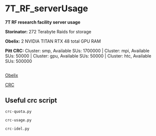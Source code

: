 # 7T_RF_serverUsage
**7T RF research facility server usage**


**Storinator:** 272 Terabyte Raids for storage

**Obelix:** 2 NVIDIA TITAN RTX 48 total GPU RAM

**Pitt CRC:**  Cluster: smp, Available SUs: 1700000 | Cluster: mpi, Available SUs: 50000 | Cluster: gpu, Available SUs: 50000 | Cluster: htc, Available SUs: 500000 


## 
[Obelix](https://github.com/jinghangli98/7T_RF_serverUsage/blob/main/obelix.md) 

[CRC](https://github.com/jinghangli98/7T_RF_serverUsage/blob/main/crc.md)

## Useful crc script
```crc-quota.py```

```crc-usage.py```

```crc-idel.py```
